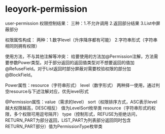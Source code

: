 # leoyork-permission
user-permission
权限控制结果：
三种：1.不允许调用  2.返回部分结果  3.List中屏蔽部分

权限属性构成：
两种：1.数字level（升序降序都有可能）  2.字符串形式（字符串相同则拥有权限）

使用方法，不与其他注解等冲突：
给要使用的方法加@Permission注解，方法需要参数Power类型。对于部分返回的返回值类型对不想要返回的值加@RefuseField。对于List返回时部分屏蔽对需要校验权限的部分加@BlockField。

Power属性：resource（字符串形式） level（数字形式）  两种择一使用，通过判空resource与下述注解对应，优先level形式

@Permission属性：value（需求的level） 
sort（权限排序方式，ASC表示level越大权限越高，DESC相反） 值为LevelSort枚举类
resource（字符串形式的权限，多个权限可用逗号隔开）
type（控制形式，REFUSE为拒绝访问，RETURN_PART为部分返回，LIST_PART为列表部分返回同时包含RETURN_PART部分）值为PermissionType枚举类

